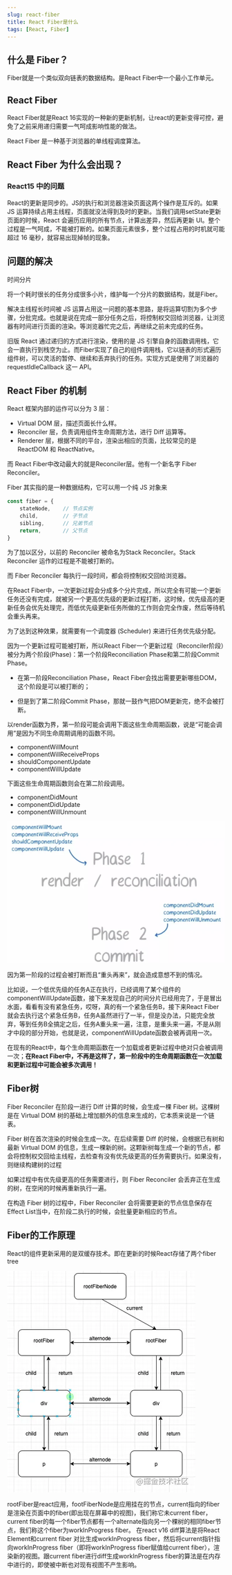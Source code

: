 ```yaml
---
slug: react-fiber
title: React Fiber是什么
tags: [React, Fiber]
---
```


## 什么是 Fiber？

Fiber就是一个类似双向链表的数据结构。是React Fiber中一个最小工作单元。

## React Fiber

React Fiber就是React 16实现的一种新的更新机制，让react的更新变得可控，避免了之前采用递归需要一气呵成影响性能的做法。

React Fiber 是一种基于浏览器的单线程调度算法。

## React Fiber 为什么会出现？

### React15 中的问题

React的更新是同步的。JS的执行和浏览器渲染页面这两个操作是互斥的。如果 JS 运算持续占用主线程，页面就没法得到及时的更新。当我们调用setState更新页面的时候，React 会遍历应用的所有节点，计算出差异，然后再更新 UI。整个过程是一气呵成，不能被打断的。如果页面元素很多，整个过程占用的时机就可能超过 16 毫秒，就容易出现掉帧的现象。

## 问题的解决

时间分片

将一个耗时很长的任务分成很多小片，维护每一个分片的数据结构，就是Fiber。

解决主线程长时间被 JS 运算占用这一问题的基本思路，是将运算切割为多个步骤，分批完成。也就是说在完成一部分任务之后，将控制权交回给浏览器，让浏览器有时间进行页面的渲染。等浏览器忙完之后，再继续之前未完成的任务。

旧版 React 通过递归的方式进行渲染，使用的是 JS 引擎自身的函数调用栈，它会一直执行到栈空为止。而Fiber实现了自己的组件调用栈，它以链表的形式遍历组件树，可以灵活的暂停、继续和丢弃执行的任务。实现方式是使用了浏览器的 requestIdleCallback 这一 API。

## React Fiber 的机制

React 框架内部的运作可以分为 3 层：

- Virtual DOM 层，描述页面长什么样。
- Reconciler 层，负责调用组件生命周期方法，进行 Diff 运算等。
- Renderer 层，根据不同的平台，渲染出相应的页面，比较常见的是 ReactDOM 和 ReactNative。

而 React Fiber中改动最大的就是Reconciler层。他有一个新名字 Fiber Reconciler。

Fiber 其实指的是一种数据结构，它可以用一个纯 JS 对象来

```javascript
const fiber = {
    stateNode,    // 节点实例
    child,        // 子节点
    sibling,      // 兄弟节点
    return,       // 父节点
}
```

为了加以区分，以前的 Reconciler 被命名为Stack Reconciler。Stack Reconciler 运作的过程是不能被打断的。

而 Fiber Reconciler 每执行一段时间，都会将控制权交回给浏览器。

在React Fiber中，一次更新过程会分成多个分片完成，所以完全有可能一个更新任务还没有完成，就被另一个更高优先级的更新过程打断，这时候，优先级高的更新任务会优先处理完，而低优先级更新任务所做的工作则会完全作废，然后等待机会重头再来。

为了达到这种效果，就需要有一个调度器 (Scheduler) 来进行任务优先级分配。

因为一个更新过程可能被打断，所以React Fiber一个更新过程（Reconciler阶段）被分为两个阶段(Phase)：第一个阶段Reconciliation Phase和第二阶段Commit Phase。

- 在第一阶段Reconciliation Phase，React Fiber会找出需要更新哪些DOM，这个阶段是可以被打断的；

- 但是到了第二阶段Commit Phase，那就一鼓作气把DOM更新完，绝不会被打断。

以render函数为界，第一阶段可能会调用下面这些生命周期函数，说是“可能会调用”是因为不同生命周期调用的函数不同。

- componentWillMount
- componentWillReceiveProps
- shouldComponentUpdate
- componentWillUpdate


下面这些生命周期函数则会在第二阶段调用。

- componentDidMount
- componentDidUpdate
- componentWillUnmount

![](/img/3697464995-5c6f9e186579e_fix732.png)

因为第一阶段的过程会被打断而且“重头再来”，就会造成意想不到的情况。

比如说，一个低优先级的任务A正在执行，已经调用了某个组件的componentWillUpdate函数，接下来发现自己的时间分片已经用完了，于是冒出水面，看看有没有紧急任务，哎呀，真的有一个紧急任务B，接下来React Fiber就会去执行这个紧急任务B，任务A虽然进行了一半，但是没办法，只能完全放弃，等到任务B全搞定之后，任务A重头来一遍，注意，是重头来一遍，不是从刚才中段的部分开始，也就是说，componentWillUpdate函数会被再调用一次。

在现有的React中，每个生命周期函数在一个加载或者更新过程中绝对只会被调用一次；**在React Fiber中，不再是这样了，第一阶段中的生命周期函数在一次加载和更新过程中可能会被多次调用！**

## Fiber树

Fiber Reconciler 在阶段一进行 Diff 计算的时候，会生成一棵 Fiber 树。这棵树是在 Virtual DOM 树的基础上增加额外的信息来生成的，它本质来说是一个链表。

Fiber 树在首次渲染的时候会生成一次。在后续需要 Diff 的时候，会根据已有树和最新 Virtual DOM 的信息，生成一棵新的树。这颗新树每生成一个新的节点，都会将控制权交回给主线程，去检查有没有优先级更高的任务需要执行。如果没有，则继续构建树的过程

如果过程中有优先级更高的任务需要进行，则 Fiber Reconciler 会丢弃正在生成的树，在空闲的时候再重新执行一遍。

在构造 Fiber 树的过程中，Fiber Reconciler 会将需要更新的节点信息保存在Effect List当中，在阶段二执行的时候，会批量更新相应的节点。

## Fiber的工作原理

React的组件更新采用的是双缓存技术。即在更新的时候React存储了两个fiber tree

![](/img/1635679058557-f197af09-1bf8-4b1b-83c1-eff9d9e462a7.png)

rootFiber是react应用，footFiberNode是应用挂在的节点，current指向的fiber是渲染在页面中的fiber(即出现在屏幕中的视图)，我们称它未current fiber，current fiber的每一个fiber节点都有一个alternate指向另一个棵树的相同fiber节点，我们称这个fiber为workInProgress fiber。
在react v16 diff算法是将React Element和current fiber 对比生成workInProgress fiber，然后将current指针指向workInProgress fiber（即将workInProgress fiber赋值给current fiber），渲染新的视图。跟current fiber进行diff生成workInProgress fiber的算法是在内存中进行的，即使被中断也对现有视图不产生影响。






